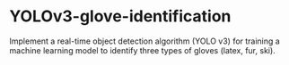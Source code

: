 # YOLOv3-glove-identification
Implement a real-time object detection algorithm (YOLO v3) for training a machine learning model to identify three types of gloves (latex, fur, ski).
